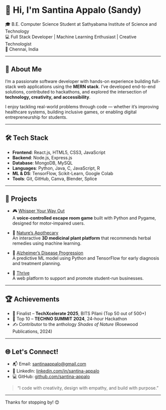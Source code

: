 # 👋 Hi, I'm Santina Appalo (Sandy)

🎓 B.E. Computer Science Student at Sathyabama Institute of Science and Technology  
💻 Full Stack Developer | Machine Learning Enthusiast | Creative Technologist  
📍 Chennai, India  

---

## 💼 About Me

I’m a passionate software developer with hands-on experience building full-stack web applications using the **MERN stack**. I’ve developed end-to-end solutions, contributed to hackathons, and explored the intersection of **technology, creativity, and accessibility**.

I enjoy tackling real-world problems through code — whether it’s improving healthcare systems, building inclusive games, or enabling digital entrepreneurship for students.

---

## 🛠️ Tech Stack

- **Frontend**: React.js, HTML5, CSS3, JavaScript  
- **Backend**: Node.js, Express.js  
- **Database**: MongoDB, MySQL  
- **Languages**: Python, Java, C, JavaScript, R  
- **ML & DS**: TensorFlow, Scikit-Learn, Google Colab  
- **Tools**: Git, GitHub, Canva, Blender, Splice

---

## 🚀 Projects

- 🎮 [Whisper Your Way Out](#)  
  A **voice-controlled escape room game** built with Python and Pygame, designed for motor-impaired users.

- 🌿 [Nature’s Apothecary](#)  
  An interactive **3D medicinal plant platform** that recommends herbal remedies using machine learning.

- 🧠 [Alzheimer’s Disease Progression](#)  
  A predictive ML model using Python and TensorFlow for early diagnosis and treatment planning.

- 💼 [Thrive](#)  
  A web platform to support and promote student-run businesses.

---

## 🏆 Achievements

- 🥇 Finalist – **TechXcelerate 2025**, BITS Pilani (Top 50 out of 500+)
- 🥈 Top 10 – **TECHNO SUMMIT 2024**, 24-hour Hackathon
- ✍️ Contributor to the anthology *Shades of Nature* (Rosewood Publications, 2024)

---

## 🌐 Let's Connect!

- 📬 Email: [santinaappalo@gmail.com](mailto:santinaappalo@gmail.com)  
- 🔗 LinkedIn: [linkedin.com/in/santina-appalo](https://www.linkedin.com/in/santina-appalo)  
- 💻 GitHub: [github.com/santina-appalo](https://github.com/santina-appalo)

> “I code with creativity, design with empathy, and build with purpose.”

---

Thanks for stopping by! 😊
